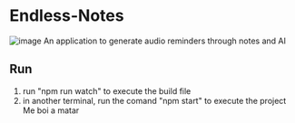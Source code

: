 # Endless-Notes
![image](https://github.com/user-attachments/assets/83374fcb-a9d2-416f-aaf1-d86b2a889910)
An application to generate audio reminders through notes and AI

## Run

1. run "npm run watch" to execute the build file
2. in another terminal, run the comand "npm start" to execute the project
Me boi a matar
